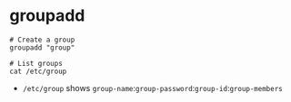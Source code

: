 # groupadd

```shell
# Create a group
groupadd "group"
```

```shell
# List groups
cat /etc/group
```

- `/etc/group` shows `group-name`:`group-password`:`group-id`:`group-members`
